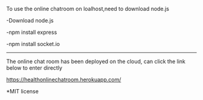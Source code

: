 To use the online chatroom on loalhost,need to download node.js

-Download node.js

-npm install express

-npm install socket.io 

-------------------------

The online chat room has been deployed on the cloud, can click the link below to enter directly

https://healthonlinechatroom.herokuapp.com/

*MIT license
